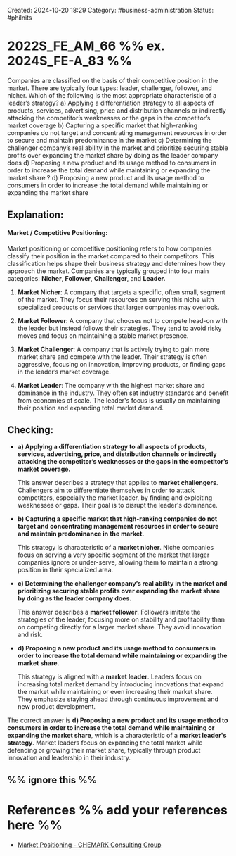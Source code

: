 Created: 2024-10-20 18:29
Category: #business-administration 
Status: #philnits



# 2022S_FE_AM_66 %% ex. 2024S_FE-A_83 %%

Companies are classified on the basis of their competitive position in the market. There are typically four types: leader, challenger, follower, and nicher. Which of the following is the most appropriate characteristic of a leader’s strategy?
a) Applying a differentiation strategy to all aspects of products, services, advertising, price and distribution channels or indirectly attacking the competitor’s weaknesses or the gaps in the competitor’s market coverage
b) Capturing a specific market that high-ranking companies do not target and concentrating management resources in order to secure and maintain predominance in the market
c) Determining the challenger company’s real ability in the market and prioritize securing stable profits over expanding the market share by doing as the leader company does
d) Proposing a new product and its usage method to consumers in order to increase the total demand while maintaining or expanding the market share
? 
d) Proposing a new product and its usage method to consumers in order to increase the total demand while maintaining or expanding the market share

## **Explanation:**

#### **Market / Competitive Positioning:**

Market positioning or competitive positioning refers to how companies classify their position in the market compared to their competitors. This classification helps shape their business strategy and determines how they approach the market. Companies are typically grouped into four main categories: **Nicher**, **Follower**, **Challenger**, and **Leader.**

1. **Market Nicher**: A company that targets a specific, often small, segment of the market. They focus their resources on serving this niche with specialized products or services that larger companies may overlook.

2. **Market Follower**: A company that chooses not to compete head-on with the leader but instead follows their strategies. They tend to avoid risky moves and focus on maintaining a stable market presence.

3. **Market Challenger**: A company that is actively trying to gain more market share and compete with the leader. Their strategy is often aggressive, focusing on innovation, improving products, or finding gaps in the leader’s market coverage.

4. **Market Leader**: The company with the highest market share and dominance in the industry. They often set industry standards and benefit from economies of scale. The leader's focus is usually on maintaining their position and expanding total market demand.

## **Checking:**

- **a) Applying a differentiation strategy to all aspects of products, services, advertising, price, and distribution channels or indirectly attacking the competitor’s weaknesses or the gaps in the competitor’s market coverage.**  
  
    This answer describes a strategy that applies to **market challengers**. Challengers aim to differentiate themselves in order to attack competitors, especially the market leader, by finding and exploiting weaknesses or gaps. Their goal is to disrupt the leader's dominance.

- **b) Capturing a specific market that high-ranking companies do not target and concentrating management resources in order to secure and maintain predominance in the market.**  
  
    This strategy is characteristic of a **market nicher**. Niche companies focus on serving a very specific segment of the market that larger companies ignore or under-serve, allowing them to maintain a strong position in their specialized area.

- **c) Determining the challenger company’s real ability in the market and prioritizing securing stable profits over expanding the market share by doing as the leader company does.**  
  
    This answer describes a **market follower**. Followers imitate the strategies of the leader, focusing more on stability and profitability than on competing directly for a larger market share. They avoid innovation and risk.

- **d) Proposing a new product and its usage method to consumers in order to increase the total demand while maintaining or expanding the market share.**  
  
    This strategy is aligned with a **market leader**. Leaders focus on increasing total market demand by introducing innovations that expand the market while maintaining or even increasing their market share. They emphasize staying ahead through continuous improvement and new product development.

The correct answer is **d) Proposing a new product and its usage method to consumers in order to increase the total demand while maintaining or expanding the market share**, which is a characteristic of a **market leader's strategy**. Market leaders focus on expanding the total market while defending or growing their market share, typically through product innovation and leadership in their industry.




%% ignore this %%
---

# References %% add your references here %%
- [Market Positioning - CHEMARK Consulting Group](https://www.chemarkconsulting.net/market-positioning/)